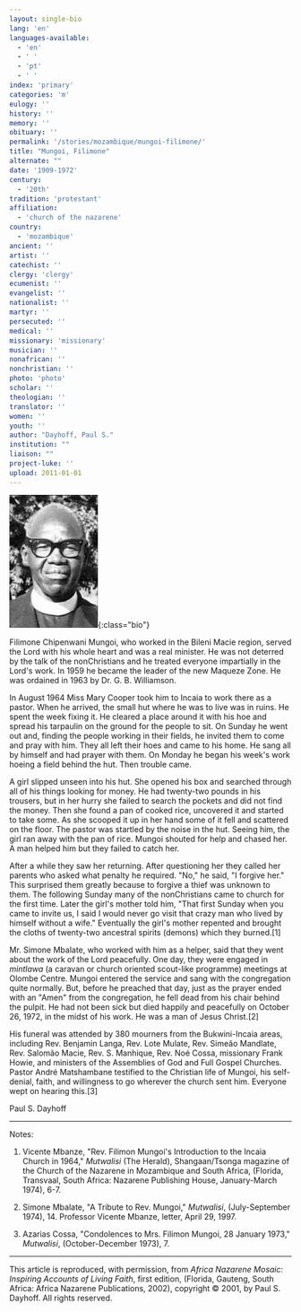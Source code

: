 ```yaml
---
layout: single-bio
lang: 'en'
languages-available:
  - 'en'
  - ' '
  - 'pt'
  - ' '
index: 'primary'
categories: 'm'
eulogy: ''
history: ''
memory: ''
obituary: ''
permalink: '/stories/mozambique/mungoi-filimone/'
title: "Mungoi, Filimone"
alternate: ""
date: '1909-1972'
century:
  - '20th'
tradition: 'protestant'
affiliation:
  - 'church of the nazarene'
country:
  - 'mozambique'
ancient: ''
artist: ''
catechist: ''
clergy: 'clergy'
ecumenist: ''
evangelist: ''
nationalist: ''
martyr: ''
persecuted: ''
medical: ''
missionary: 'missionary'
musician: ''
nonafrican: ''
nonchristian: ''
photo: 'photo'
scholar: ''
theologian: ''
translator: ''
women: ''
youth: ''
author: "Dayhoff, Paul S."
institution: ""
liaison: ""
project-luke: ''
upload: 2011-01-01
---
```


![Filimone Mungoi](/images/bio-pics/mozambique/mungoi-filimone/mungoi-filimone.jpg){:class="bio"}

Filimone Chipenwani Mungoi, who worked in the Bileni Macie region, served the Lord with his whole heart and was a real minister.  He was not deterred by the talk of the nonChristians and he treated everyone impartially in the Lord's work.  In 1959 he became the leader of the new Maqueze Zone.  He was ordained in 1963 by Dr. G. B. Williamson.

In August 1964 Miss Mary Cooper took him to Incaia to work there as a pastor.  When he arrived, the small hut where he was to live was in ruins.  He spent the week fixing it.  He cleared a place around it with his hoe and spread his tarpaulin on the ground for the people to sit.  On Sunday he went out and, finding the people working in their fields, he invited them to come and pray with him.  They all left their hoes and came to his home.  He sang all by himself and had prayer with them.  On Monday he began his week's work hoeing a field behind the hut.  Then trouble came.

A girl slipped unseen into his hut.  She opened his box and searched through all of his things looking for money.  He had twenty-two pounds in his trousers, but in her hurry she failed to search the pockets and did not find the money.  Then she found a pan of cooked rice, uncovered it and started to take some.  As she scooped it up in her hand some of it fell and scattered on the floor.  The pastor was startled by the noise in the hut. Seeing him, the girl ran away with the pan of rice.  Mungoi shouted for help and chased her.  A man helped him but they failed to catch her.

After a while they saw her returning.  After questioning her they called her parents who asked what penalty he required. "No," he said, "I forgive her."  This surprised them greatly because to forgive a thief was unknown to them.  The following Sunday many of the nonChristians came to church for the first time.  Later the girl's mother told him, "That first Sunday when you came to invite us, I said I would never go visit that crazy man who lived by himself without a wife."  Eventually the girl's mother repented and brought the cloths of twenty-two ancestral spirits (demons) which they burned.[1]

Mr. Simone Mbalate, who worked with him as a helper, said that they went about the work of the Lord peacefully. One day, they were engaged in *mintlawa* (a caravan or church oriented scout-like programme) meetings at Olombe Centre.  Mungoi entered the service and sang with the congregation quite normally.  But, before he preached that day, just as the prayer ended with an "Amen" from the congregation,  he fell dead from his chair behind the pulpit.  He had not been sick but died happily and peacefully on October 26, 1972, in the midst of his work. He was a man of Jesus Christ.[2]

His funeral was attended by 380 mourners from the Bukwini-Incaia areas, including Rev. Benjamin Langa, Rev. Lote Mulate, Rev. Simeão Mandlate, Rev. Salomão Macie, Rev. S. Manhique,  Rev. Noé Cossa, missionary Frank Howie, and ministers of the Assemblies of God and  Full Gospel Churches.  Pastor André Matshambane testified to the Christian life of Mungoi, his self-denial, faith, and willingness to go wherever the church sent him.  Everyone wept on hearing this.[3]

Paul S. Dayhoff

---

Notes:

1.   Vicente Mbanze, "Rev. Filimon Mungoi's Introduction to the Incaia Church in 1964," *Mutwalisi* (The Herald), Shangaan/Tsonga magazine of the Church of the Nazarene in Mozambique and South Africa, (Florida, Transvaal, South Africa: Nazarene Publishing House, January-March 1974), 6-7.

2.  Simone Mbalate, "A Tribute to Rev. Mungoi,"  *Mutwalisi*, (July-September 1974), 14.  Professor Vicente Mbanze, letter, April 29, 1997.

3.  Azarias Cossa, "Condolences to Mrs. Filimon Mungoi, 28 January 1973,"  *Mutwalisi*, (October-December 1973), 7.

---

This article is reproduced, with permission, from *Africa Nazarene Mosaic: Inspiring Accounts of Living Faith*, first edition, (Florida, Gauteng, South Africa: Africa Nazarene Publications, 2002), copyright &copy; 2001, by Paul S. Dayhoff.  All rights reserved.
